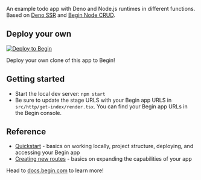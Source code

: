 
An example todo app with Deno and Node.js runtimes in different functions. Based on [Deno SSR](https://github.com/begin-examples/learn-deno-ssr) and [Begin Node CRUD](https://github.com/begin-examples/node-crud). 

## Deploy your own

[![Deploy to Begin](https://static.begin.com/deploy-to-begin.svg)](https://begin.com/apps/create?template=https://github.com/begin-examples/begin-mixed-runtimes)

Deploy your own clone of this app to Begin!

## Getting started

- Start the local dev server: `npm start`
- Be sure to update the stage URLS with your Begin app URLS in `src/http/get-index/render.tsx`. You can find your Begin app URLs in the Begin console.

## Reference

- [Quickstart](https://docs.begin.com/en/guides/quickstart/) - basics on working locally, project structure, deploying, and accessing your Begin app
- [Creating new routes](https://docs.begin.com/en/functions/creating-new-functions) - basics on expanding the capabilities of your app

Head to [docs.begin.com](https://docs.begin.com/) to learn more!
